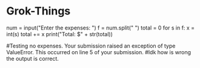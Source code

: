 # Grok-Things

num = input("Enter the expenses: ")
f = num.split(" ")
total = 0
for s in f:
  x = int(s)
  total += x
print("Total: $" + str(total))

#Testing no expenses. Your submission raised an exception of type ValueError. This occurred on line 5 of your submission.
#Idk how is wrong the output is correct.
